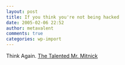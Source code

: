 ```yaml
---
layout: post
title: If you think you're not being hacked
date: 2005-02-06 22:52
author: metavalent
comments: true
categories: wp-import
---
```

Think Again. <a href="https://www.technologyreview.com/articles/05/03/issue/forward_hacker.asp?trk=nl">The Talented Mr. Mitnick</a>

